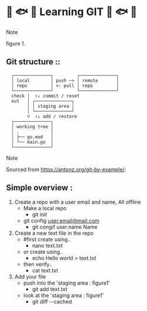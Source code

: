 # :tropical_fish: :fish: :tropical_fish: Learning GIT :tropical_fish: :fish: :tropical_fish:
> [!NOTE]
> figure 1.
## Git structure ::

      ┌──────────────┐         ┌──────────────┐
      │ local        │ push ─> │ remote       │
      │ repo         │ <- pull │ repo         │
      └──────────────┘         └──────────────┘
      check │  ↑↓ commit / reset
      out   │ ┌──────────────┐
            │ │ staging area │
            │ └──────────────┘
            ▽  ↑↓ add / restore
      ┌──────────────┐
      │ working tree │
      │ .            │
      │ ├── go.mod   │
      │ └── main.go  │
      └──────────────┘
> [!NOTE]
> Sourced from https://antonz.org/git-by-example/:

## Simple overview :
1. Create a repo with a user email and name, All offline
   - Make a local repo
      - git init
   - git config user.email@mail.com
      - git congif user.name Name
2. Create a new text file in the repo
   - #first create using..
      - nano text.txt
   - or create using..
      - echo Hello world > text.txt
   - then verify..
      - cat text.txt
3. Add your file
   - push into the 'staging area : figure1'
      - git add text.txt
   - look at the 'staging area : figure1'
      - git diff --cached
